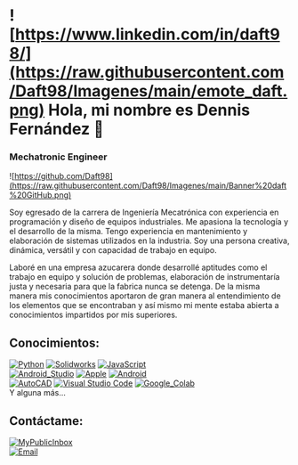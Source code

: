 # ![https://www.linkedin.com/in/daft98/](https://raw.githubusercontent.com/Daft98/Imagenes/main/emote_daft.png) Hola, mi nombre es Dennis Fernández 👋
### Mechatronic Engineer

![https://github.com/Daft98](https://raw.githubusercontent.com/Daft98/Imagenes/main/Banner%20daft%20GitHub.png)

Soy egresado de la carrera de Ingeniería Mecatrónica con experiencia en programación y diseño de equipos industriales. Me apasiona la tecnología y el desarrollo de la misma. Tengo experiencia en mantenimiento y elaboración de sistemas utilizados en la industria. Soy una persona creativa, dinámica, versátil y con capacidad de trabajo en equipo. 

Laboré en una empresa azucarera donde desarrollé aptitudes como el trabajo en equipo y solución de problemas, elaboración de instrumentaría justa y necesaria para que la fabrica nunca se detenga. De la misma manera mis conocimientos aportaron de gran manera al entendimiento de los elementos que se encontraban y así mismo mi mente estaba abierta a conocimientos impartidos por mis superiores.

## Conocimientos:
[![Python](https://img.shields.io/badge/Python-yellow?style=for-the-badge&logo=python&logoColor=white&labelColor=101010)]()
[![Solidworks](https://img.shields.io/badge/SOLIDWORKS-red?style=for-the-badge&logo=solidworks&logoColor=white&labelColor=101010)]()
[![JavaScript](https://img.shields.io/badge/JavaScript-F7DF1E?style=for-the-badge&logo=javascript&logoColor=white&labelColor=101010)]()
</br>
[![Android_Studio](https://img.shields.io/badge/Android_Studio-3DDC84?style=for-the-badge&logo=android-studio&logoColor=white&labelColor=101010)]()
[![Apple](https://img.shields.io/badge/iOS-999999?style=for-the-badge&logo=apple&logoColor=white&labelColor=101010)]()
[![Android](https://img.shields.io/badge/Android-3DDC84?style=for-the-badge&logo=android&logoColor=white&labelColor=101010)]()
</br>
[![AutoCAD](https://img.shields.io/badge/AUTOCAD-red?style=for-the-badge&logo=AutoCAD&logoColor=white&labelColor=101010)]()
[![Visual Studio Code](https://img.shields.io/badge/Visual_Studio_Code-0095D5?style=for-the-badge&logo=VisualStudioCode&logoColor=white&labelColor=101010)]()
[![Google_Colab](https://img.shields.io/badge/Google_Colab-4285F4?style=for-the-badge&logo=googlecloud&logoColor=white&labelColor=101010)]()
</br>
Y alguna más...

## Contáctame:

[![MyPublicInbox](https://img.shields.io/badge/LinkedIn-Dennis_Fernández-orange?style=for-the-badge&logo=Microsoft+Outlook&logoColor=white&labelColor=101010)](https://www.linkedin.com/in/daft98)
</br>
[![Email](https://img.shields.io/badge/email_personal-daft98@hotmail.com-D14836?style=for-the-badge&logo=gmail&logoColor=white&labelColor=101010)](mailto:daft98@hotmail.com)
